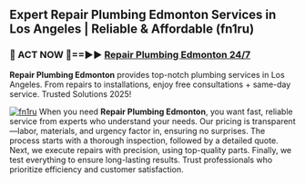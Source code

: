 ## Expert Repair Plumbing Edmonton Services in Los Angeles | Reliable & Affordable (fn1ru)  

<h3>🚿 ACT NOW 🌟==►► <a href="https://tinyurl.com/2ne6vx2x" rel="nofollow">Repair Plumbing Edmonton 24/7</a></h3>

**Repair Plumbing Edmonton** provides top-notch plumbing services in Los Angeles. From repairs to installations, enjoy free consultations + same-day service. Trusted Solutions 2025!

[![fn1ru](https://i.imgur.com/4PFF4AK.jpeg)](https://tinyurl.com/2ne6vx2x)
When you need **Repair Plumbing Edmonton**, you want fast, reliable service from experts who understand your needs. Our pricing is transparent—labor, materials, and urgency factor in, ensuring no surprises. The process starts with a thorough inspection, followed by a detailed quote. Next, we execute repairs with precision, using top-quality parts. Finally, we test everything to ensure long-lasting results. Trust professionals who prioritize efficiency and customer satisfaction.